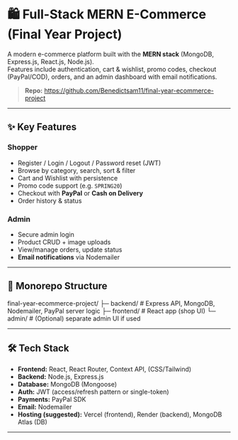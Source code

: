 # 🛍️ Full-Stack MERN E-Commerce (Final Year Project)

A modern e-commerce platform built with the **MERN stack** (MongoDB, Express.js, React.js, Node.js).  
Features include authentication, cart & wishlist, promo codes, checkout (PayPal/COD), orders, and an admin dashboard with email notifications.

> **Repo:** https://github.com/Benedictsam11/final-year-ecommerce-project

---

## ✨ Key Features

### Shopper
- Register / Login / Logout / Password reset (JWT)
- Browse by category, search, sort & filter
- Cart and Wishlist with persistence
- Promo code support (e.g. `SPRING20`)
- Checkout with **PayPal** or **Cash on Delivery**
- Order history & status

### Admin
- Secure admin login
- Product CRUD + image uploads
- View/manage orders, update status
- **Email notifications** via Nodemailer

---

## 🧱 Monorepo Structure
final-year-ecommerce-project/
├─ backend/ # Express API, MongoDB, Nodemailer, PayPal server logic
├─ frontend/ # React app (shop UI)
└─ admin/ # (Optional) separate admin UI if used



---

## 🛠️ Tech Stack

- **Frontend:** React, React Router, Context API, (CSS/Tailwind)
- **Backend:** Node.js, Express.js
- **Database:** MongoDB (Mongoose)
- **Auth:** JWT (access/refresh pattern or single-token)
- **Payments:** PayPal SDK
- **Email:** Nodemailer
- **Hosting (suggested):** Vercel (frontend), Render (backend), MongoDB Atlas (DB)

---

